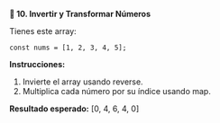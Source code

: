 <strong>🔄 10. Invertir y Transformar Números</strong>

Tienes este array:
```
const nums = [1, 2, 3, 4, 5];
```

<strong>Instrucciones:</strong>  
1. Invierte el array usando reverse.
2. Multiplica cada número por su índice usando map.

<strong>Resultado esperado:</strong> [0, 4, 6, 4, 0]